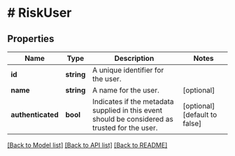 # # RiskUser

## Properties

Name | Type | Description | Notes
------------ | ------------- | ------------- | -------------
**id** | **string** | A unique identifier for the user. |
**name** | **string** | A name for the user. | [optional]
**authenticated** | **bool** | Indicates if the metadata supplied in this event should be considered as trusted for the user. | [optional] [default to false]

[[Back to Model list]](../../README.md#models) [[Back to API list]](../../README.md#endpoints) [[Back to README]](../../README.md)
